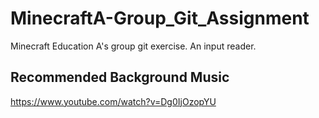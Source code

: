 # MinecraftA-Group_Git_Assignment
Minecraft Education A's group git exercise. An input reader.

## Recommended Background Music
https://www.youtube.com/watch?v=Dg0IjOzopYU
